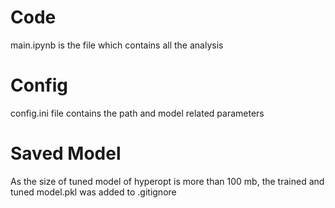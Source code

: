 # Code
main.ipynb is the file which contains all the analysis

# Config
config.ini file contains the path and model related parameters

# Saved Model
As the size of tuned model of hyperopt is more than 100 mb, the trained and tuned model.pkl was added to .gitignore
 
